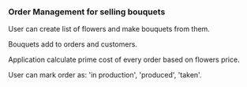 ### **Order Management for selling bouquets**

User can create list of flowers and make bouquets from them.

Bouquets add to orders and customers.

Application calculate prime cost of every order based on flowers price.

User can mark order as: 'in production', 'produced', 'taken'.

